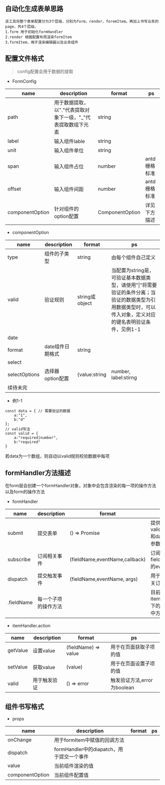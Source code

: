 ## 自动化生成表单思路
    该工具将整个表单配置分为3个层级，分别为form，render，foremItem。再加上书写业务的page，共4个层级。
    1.form 用于初始化formHandler
    2.render 根据配置布局渲染formItem
    3.formItem，用于渲染编辑器以及业务组件  
    

## 配置文件格式
> config配置会用于数据的提取

- FormConfig

|name|description|format|ps|
|-----|-----|-----|-----|
|path|用于数据提取，以"."代表提取对象下一级，"\_"代表提取数组下元素|string||
|label|输入组件lable|string||
|unit|输入组件单位|string||
|span|输入组件占位|number|antd栅格标准|
|offset|输入组件间距|number|antd栅格标准|
|componentOption|针对组件的option配置|ComponentOption|详见下方描述|

- componentOption

|name|description|format|ps|
|-----|-----|-----|-----|
|type|组件的子类型|string|由每个组件自己定义|
|valid|验证规则|string或object|当配置为string是，可验证基本数据类型，请使用"\|"将需要验证的条件分离；当验证的数据类型为引用数据类型时，可以传入对象，定义对应的键名表明验证条件，见例1-1|
|date|
|format|date组件日期格式|string||
|select|
|selectOptions|选择器option配置|{value:string|number, label:stirng|numbmer|
|续待未完|

- 例1-1
```
const data = { // 需要验证的数据
    a:"1",
    b:"d"
};
// valid写法
const valid = {
    a:"required|number",
    b:"required"
}
```
若data为一个数组，则自动以valid规则校验数据中每项

## formHandler方法描述

在form层会创建一个formHandler对象，对象中会包含渲染的每一项的操作方法以及form的操作方法

- formHandler

|name|description|format|ps|
|-----|-----|-----|-----|
|submit|提交表单|() => Promise|提供validCode和data两个参数||
|subscribe|订阅相关事件|(fieldName,eventName,callback)|订阅对应fieldName的event|
|dispatch|提交触发事件|(fieldName,eventName, args)|用于触发相关订阅事件|
|.fieldName|每一个子项的操作方法|<itemHanlder>|目前仅使用itemHandler下的actions中方法|

- itemHandler.action

|name|description|format|ps|
|-----|-----|-----|-----|
|getValue|设置value|(fieldName) => value|用于在页面获取子项的值|
|setValue|获取value|(value)|用于在页面设置子项的值|
|valid|用于触发验证|() => error|触发验证方法,error为boolean|

## 组件书写格式

- props

|name|description|format|ps|
|-----|-----|-----|-----|
|onChange|用于formItem中赋值的回调方法|||
|dispatch|formHandler中的diapatch，用于提交一个事件|||
|value|当前组件渲染的值|||
componentOption|当前组件配置值|||



